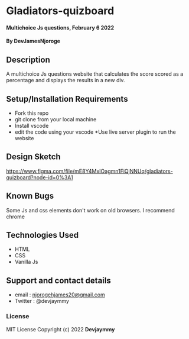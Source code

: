 # Gladiators-quizboard

#### Multichoice Js questions, February 6 2022

#### By **DevJamesNjoroge**

## Description

A multichoice Js questions website that calculates the score scored as a percentage and displays the results in a new div.

## Setup/Installation Requirements

- Fork this repo
- git clone from your local machine
- Install vscode
- edit the code using your vscode
  \*Use live server plugin to run the website

## Design Sketch

https://www.figma.com/file/mE8Y4MxIOagmn1FiQjNNUq/gladiators-quizboard?node-id=0%3A1

## Known Bugs

Some Js and css elements don't work on old browsers. I recommend chrome

## Technologies Used

- HTML
- CSS
- Vanilla Js

## Support and contact details

- email : njorogehjames20@gmail.com
- Twitter : @devjaymmy

### License

MIT License
Copyright (c) 2022 **Devjaymmy**
